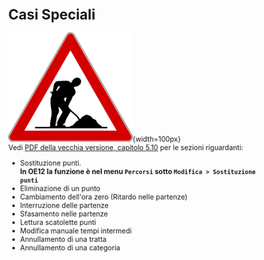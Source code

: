 # Casi Speciali

![Lavori in corso](../../img/lavori_in_corso.png){width=100px}  
Vedi [PDF della vecchia versione, capitolo 5.10](../../gestione_gara_org/inc/Istruzioni_OL_einzel_per_TMO_v2_4.pdf) per le sezioni riguardanti: 

- Sostituzione punti.   
**In OE12 la funzione è nel menu `Percorsi` sotto `Modifica > Sostituzione punti`**
- Eliminazione di un punto
- Cambiamento dell'ora zero (Ritardo nelle partenze)
- Interruzione delle partenze 
- Sfasamento nelle partenze 
- Lettura scatolette punti
- Modifica manuale tempi intermedi 
- Annullamento di una tratta 
- Annullamento di una categoria 